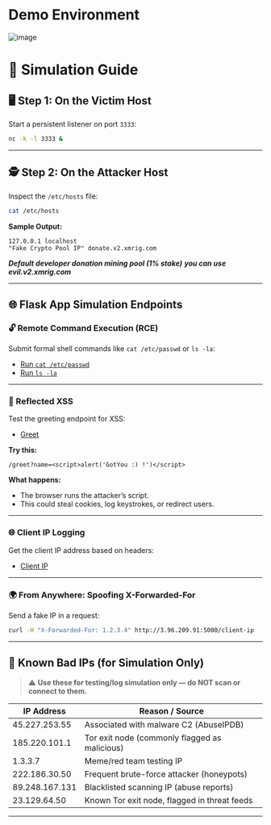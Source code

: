 # Demo Environment 

![image](https://github.com/user-attachments/assets/3330bfbb-399c-4b7c-a634-4043fe4f0503)


# 🧪 Simulation Guide

## 🖥️ Step 1: On the Victim Host

Start a persistent listener on port `3333`:

```bash
nc -k -l 3333 &
```

---

## 🕵️ Step 2: On the Attacker Host

Inspect the `/etc/hosts` file:

```bash
cat /etc/hosts
```

**Sample Output:**
```
127.0.0.1 localhost
"Fake Crypto Pool IP" donate.v2.xmrig.com
```
***Default developer donation mining pool (1% stake)***
***you can use evil.v2.xmrig.com***

---

## 🌐 Flask App Simulation Endpoints

### 🔓 Remote Command Execution (RCE)

Submit formal shell commands like `cat /etc/passwd` or `ls -la`:

- [Run `cat /etc/passwd`](http://3.96.209.91:5000/cmd?exec=cat%20/etc/passwd)
- [Run `ls -la`](http://3.96.209.91:5000/cmd?exec=ls%20-la)

---

### 💬 Reflected XSS

Test the greeting endpoint for XSS:

- [Greet](http://3.96.209.91:5000/greet)

**Try this:**
```
/greet?name=<script>alert('GotYou :) !')</script>
```

**What happens:**
- The browser runs the attacker’s script.
- This could steal cookies, log keystrokes, or redirect users.

---

### 🌐 Client IP Logging

Get the client IP address based on headers:

- [Client IP](http://3.96.209.91:5000/client-ip)

---

### 🌍 From Anywhere: Spoofing X-Forwarded-For

Send a fake IP in a request:

```bash
curl -H "X-Forwarded-For: 1.2.3.4" http://3.96.209.91:5000/client-ip
```

---

## 🚨 Known Bad IPs (for Simulation Only)

> ⚠️ **Use these for testing/log simulation only — do NOT scan or connect to them.**

| IP Address       | Reason / Source                             |
|------------------|----------------------------------------------|
| 45.227.253.55    | Associated with malware C2 (AbuseIPDB)       |
| 185.220.101.1    | Tor exit node (commonly flagged as malicious)|
| 1.3.3.7          | Meme/red team testing IP                     |
| 222.186.30.50    | Frequent brute-force attacker (honeypots)    |
| 89.248.167.131   | Blacklisted scanning IP (abuse reports)      |
| 23.129.64.50     | Known Tor exit node, flagged in threat feeds |

---
